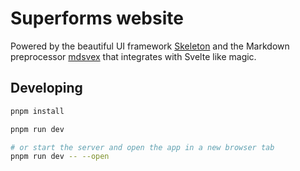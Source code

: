 # Superforms website

Powered by the beautiful UI framework [Skeleton](https://www.skeleton.dev/) and the Markdown preprocessor [mdsvex](https://mdsvex.com/) that integrates with Svelte like magic.

## Developing

```bash
pnpm install
```

```bash
pnpm run dev

# or start the server and open the app in a new browser tab
pnpm run dev -- --open
```
